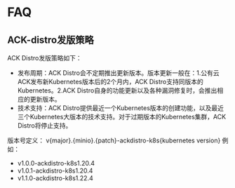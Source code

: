 # FAQ
## ACK-distro发版策略
ACK Distro发版策略如下：

- 发布周期：ACK Distro会不定期推出更新版本。版本更新一般在：1.公有云ACK发布新Kubernetes版本后的2个月内，ACK Distro支持同版本的Kubernetes。2.ACK Distro自身的功能更新以及各种漏洞修复时，会推出相应的更新版本。
- 技术支持：ACK Distro提供最近一个Kubernetes版本的创建功能，以及最近三个Kubernetes大版本的技术支持。对于过期版本的Kubernetes集群，ACK Distro将停止支持。


版本号定义：
v{major}.{minio}.{patch}-ackdistro-k8s{kubernetes version}
例如：

- v1.0.0-ackdistro-k8s1.20.4​
- v1.0.1-ackdistro-k8s1.20.4
- v1.1.0-ackdistro-k8s1.22.4

